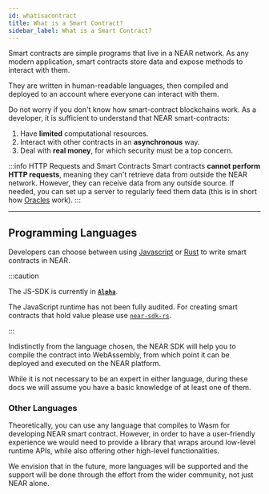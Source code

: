 ```yaml
---
id: whatisacontract
title: What is a Smart Contract?
sidebar_label: What is a Smart Contract?
---
```


Smart contracts are simple programs that live in a NEAR network. As any modern application, smart contracts store data and expose methods to interact with them.

They are written in human-readable languages, then compiled and deployed to an account where everyone can interact with them.

Do not worry if you don't know how smart-contract blockchains work. As a developer, it is sufficient to understand that NEAR smart-contracts:
1. Have **limited** computational resources.
2. Interact with other contracts in an **asynchronous** way.
3. Deal with **real money**, for which security must be a top concern.

:::info HTTP Requests and Smart Contracts
Smart contracts **cannot perform HTTP requests**, meaning they can't retrieve data from outside the NEAR network. However, they can receive data from any outside source. If needed, you can set up a server to regularly feed them data (this is in short how [Oracles](../relevant-contracts/oracles.md) work).
:::

---

## Programming Languages
Developers can choose between using [Javascript](../../4.tools/js-sdk.md) or [Rust](../../4.tools/js-sdk.md) to write smart contracts in NEAR.

:::caution

The JS-SDK is currently in **[`Alpha`](https://github.com/near/near-sdk-js/releases/)**. 

The JavaScript runtime has not been fully audited. For creating smart contracts that hold value please use [`near-sdk-rs`](https://github.com/near/near-sdk-rs). 

:::

Indistinctly from the language chosen, the NEAR SDK will help you to compile the contract into WebAssembly, from which point it can be deployed and executed on the NEAR platform.


While it is not necessary to be an expert in either language, during these docs we will assume you have a basic knowledge of at least one of them.

### Other Languages
Theoretically, you can use any language that compiles to Wasm for developing NEAR smart contract. However, in order to have a user-friendly experience we would need
to provide a library that wraps around low-level runtime APIs, while also offering other high-level functionalities.

We envision that in the future, more languages will be supported and the support will be done through the effort from the wider community, not just NEAR alone.
